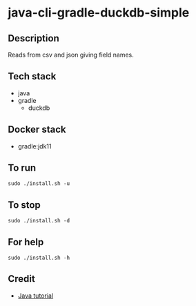 # java-cli-gradle-duckdb-simple

## Description
Reads from csv and json giving field names.

## Tech stack
- java
- gradle
  - duckdb

## Docker stack
- gradle:jdk11

## To run
`sudo ./install.sh -u`

## To stop
`sudo ./install.sh -d`

## For help
`sudo ./install.sh -h`

## Credit
- [Java tutorial](https://www.baeldung.com/duckdb-database)
